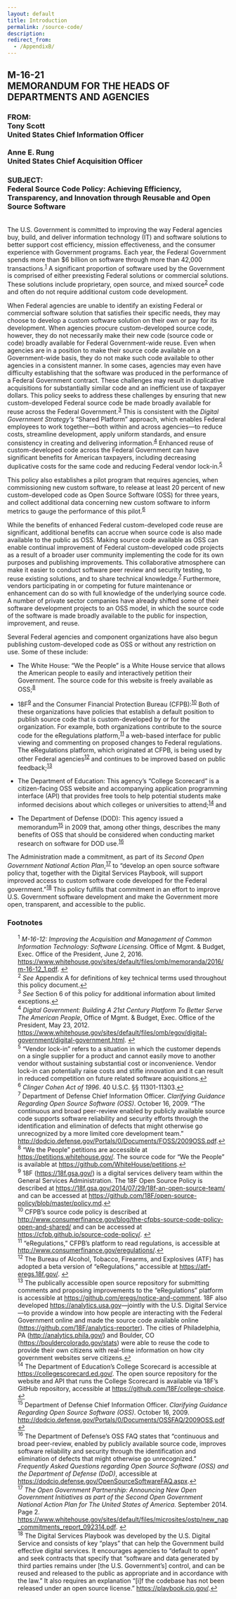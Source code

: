 ```yaml
---
layout: default
title: Introduction
permalink: /source-code/
description: 
redirect_from:
  - /AppendixB/
---
```


## M-16-21<br/>MEMORANDUM FOR THE HEADS OF DEPARTMENTS AND AGENCIES
<h3> FROM: <br/>Tony Scott<br/>United States Chief Information Officer<br/><br/>Anne E. Rung<br/>United States Chief Acquisition Officer</h3>
<h3> SUBJECT: <br/>Federal Source Code Policy: Achieving Efficiency, Transparency, and Innovation through Reusable and Open Source Software</h3>

<br/>
The U.S. Government is committed to improving the way Federal agencies buy, build, and deliver information technology (IT) and software solutions to better support cost efficiency, mission effectiveness, and the consumer experience with Government programs. Each year, the Federal Government spends more than $6 billion on software through more than 42,000 transactions.<sup id="fnr1"><a href="#fn1">1</a></sup>  A significant proportion of software used by the Government is comprised of either preexisting Federal solutions or commercial solutions. These solutions include proprietary, open source, and mixed source<sup id="fnr2"><a href="#fn2">2</a></sup> code and often do not require additional custom code development.

When Federal agencies are unable to identify an existing Federal or commercial software solution that satisfies their specific needs, they may choose to develop a custom software solution on their own or pay for its development. When agencies procure custom-developed source code, however, they do not necessarily make their new code (source code or code) broadly available for Federal Government-wide reuse. Even when agencies are in a position to make their source code available on a Government-wide basis, they do not make such code available to other agencies in a consistent manner. In some cases, agencies may even have difficulty establishing that the software was produced in the performance of a Federal Government contract. These challenges may result in duplicative acquisitions for substantially similar code and an inefficient use of taxpayer dollars.
This policy seeks to address these challenges by ensuring that new custom-developed Federal source code be made broadly available for reuse across the Federal Government.<sup id="fnr3"><a href="#fn3">3</a></sup> This is consistent with the <em>Digital Government Strategy’s</em> “Shared Platform” approach, which enables Federal employees to work together—both within and across agencies—to reduce costs, streamline development, apply uniform standards, and ensure consistency in creating and delivering information.<sup id="fnr4"><a href="#fn4">4</a></sup> Enhanced reuse of custom-developed code across the Federal Government can have significant benefits for American taxpayers, including decreasing duplicative costs for the same code and reducing Federal vendor lock-in.<sup id="fnr5"><a href="#fn5">5</a></sup> 

This policy also establishes a pilot program that requires agencies, when commissioning new custom software, to release at least 20 percent of new custom-developed code as Open Source Software (OSS) for three years, and collect additional data concerning new custom software to inform metrics to gauge the performance of this pilot.<sup id="fnr6"><a href="#fn6">6</a></sup> 

While the benefits of enhanced Federal custom-developed code reuse are significant, additional benefits can accrue when source code is also made available to the public as OSS. Making source code available as OSS can enable continual improvement of Federal custom-developed code projects as a result of a broader user community implementing the code for its own purposes and publishing improvements. This collaborative atmosphere can make it easier to conduct software peer review and security testing, to reuse existing solutions, and to share technical knowledge.<sup id="fnr7"><a href="#fn7">7</a></sup> Furthermore, vendors participating in or competing for future maintenance or enhancement can do so with full knowledge of the underlying source code. A number of private sector companies have already shifted some of their software development projects to an OSS model, in which the source code of the software is made broadly available to the public for inspection, improvement, and reuse. 

Several Federal agencies and component organizations have also begun publishing custom-developed code as OSS or without any restriction on use. Some of these include:

* The White House: “We the People” is a White House service that allows the American people to easily and interactively petition their Government. The source code for this website is freely available as OSS;<sup id="fnr8"><a href="#fn8">8</a></sup> 

* 18F<sup id="fnr9"><a href="#fn9">9</a></sup> and the Consumer Financial Protection Bureau (CFPB):<sup id="fnr10"><a href="#fn10">10</a></sup> Both of these organizations have policies that establish a default position to publish source code that is custom-developed by or for the organization. For example, both organizations contribute to the source code for the eRegulations platform,<sup id="fnr11"><a href="#fn11">11</a></sup> a web-based interface for public viewing and commenting on proposed changes to Federal regulations. The eRegulations platform, which originated at CFPB, is being used by other Federal agencies<sup id="fnr12"><a href="#fn12">12</a></sup> and continues to be improved based on public feedback;<sup id="fnr13"><a href="#fn13">13</a></sup> 

* The Department of Education: This agency’s “College Scorecard” is a citizen-facing OSS website and accompanying application programming interface (API) that provides free tools to help potential students make informed decisions about which colleges or universities to attend;<sup id="fnr14"><a href="#fn14">14</a></sup> and

* The Department of Defense (DOD): This agency issued a memorandum<sup id="fnr15"><a href="#fn15">15</a></sup> in 2009 that, among other things, describes the many benefits of OSS that should be considered when conducting market research on software for DOD use.<sup id="fnr16"><a href="#fn16">16</a></sup> 

The Administration made a commitment, as part of its <em>Second Open Government National Action Plan</em>,<sup id="fnr17"><a href="#fn17">17</a></sup> to “develop an open source software policy that, together with the Digital Services Playbook, will support improved access to custom software code developed for the Federal government.”<sup id="fnr18"><a href="#fn18">18</a></sup>  This policy fulfills that commitment in an effort to improve U.S. Government software development and make the Government more open, transparent, and accessible to the public.


### Footnotes

<ul style="list-style-type:none">
<li id="fn1"><sup>1</sup> <em>M-16-12: Improving the Acquisition and Management of Common Information Technology: Software Licensing.</em> Office of Mgmt. & Budget, Exec. Office of the President, June 2, 2016. <a href="https://www.whitehouse.gov/sites/default/files/omb/memoranda/2016/m-16-12_1.pdf">https://www.whitehouse.gov/sites/default/files/omb/memoranda/2016/m-16-12_1.pdf</a>.  <a href="#fnr1">&#8617;</a></li>
<li id="fn2"><sup>2</sup> <em>See</em> Appendix A for definitions of key technical terms used throughout this policy document.<a href="#fnr2">&#8617;</a></li>
<li id="fn3"><sup>3</sup> <em>See</em> Section 6 of this policy for additional information about limited exceptions.<a href="#fnr3">&#8617;</a></li>
<li id="fn4"><sup>4</sup> <em>Digital Government: Building A 21st Century Platform To Better Serve The American People</em>, Office of Mgmt. & Budget, Exec. Office of the President, May 23, 2012. <a href="https://www.whitehouse.gov/sites/default/files/omb/egov/digital-government/digital-government.html">https://www.whitehouse.gov/sites/default/files/omb/egov/digital-government/digital-government.html</a>. <a href="#fnr4">&#8617;</a></li>
<li id="fn5"><sup>5</sup>  “Vendor lock-in” refers to a situation in which the customer depends on a single supplier for a product and cannot easily move to another vendor without sustaining substantial cost or inconvenience. Vendor lock-in can potentially raise costs and stifle innovation and it can result in reduced competition on future related software acquisitions.<a href="#fnr5">&#8617;</a></li>
<li id="fn6"><sup>6</sup>  <em>Clinger Cohen Act of 1996</em>. 40 U.S.C. §§ 11301-11303.<a href="#fnr6">&#8617;</a></li>
<li id="fn7"><sup>7</sup>  Department of Defense Chief Information Officer. <em>Clarifying Guidance Regarding Open Source Software (OSS)</em>. October 16, 2009. “The continuous and broad peer-review enabled by publicly available source code supports software reliability and security efforts through the identification and elimination of defects that might otherwise go unrecognized by a more limited core development team.” <a href="http://dodcio.defense.gov/Portals/0/Documents/FOSS/2009OSS.pdf">http://dodcio.defense.gov/Portals/0/Documents/FOSS/2009OSS.pdf</a>.<a href="#fnr7">&#8617;</a></li>
<li id="fn8"><sup>8</sup>  “We the People” petitions are accessible at <a href="https://petitions.whitehouse.gov/">https://petitions.whitehouse.gov/</a>. The source code for “We the People” is available at <a href="https://github.com/WhiteHouse/petitions">https://github.com/WhiteHouse/petitions</a>.<a href="#fnr8">&#8617;</a></li>
<li id="fn9"><sup>9</sup>  18F (<a href="https://18f.gsa.gov/">https://18f.gsa.gov/</a>) is a digital services delivery team within the General Services Administration. The 18F Open Source Policy is described at <a href="https://18f.gsa.gov/2014/07/29/18f-an-open-source-team/">https://18f.gsa.gov/2014/07/29/18f-an-open-source-team/</a> and can be accessed at <a href="https://github.com/18F/open-source-policy/blob/master/policy.md">https://github.com/18F/open-source-policy/blob/master/policy.md</a>.<a href="#fnr9">&#8617;</a></li>
<li id="fn10"><sup>10</sup>  CFPB’s source code policy is described at <a href="http://www.consumerfinance.gov/blog/the-cfpbs-source-code-policy-open-and-shared/">http://www.consumerfinance.gov/blog/the-cfpbs-source-code-policy-open-and-shared/</a> and can be accessed at <a href="https://cfpb.github.io/source-code-policy/">https://cfpb.github.io/source-code-policy/</a>. <a href="#fnr10">&#8617;</a></li>
<li id="fn11"><sup>11</sup> “eRegulations,” CFPB’s platform to read regulations, is accessible at <a href="http://www.consumerfinance.gov/eregulations/">http://www.consumerfinance.gov/eregulations/</a>.<a href="#fnr11">&#8617;</a></li>
<li id="fn12"><sup>12</sup> The Bureau of Alcohol, Tobacco, Firearms, and Explosives (ATF) has adopted a beta version of “eRegulations,” accessible at <a href="https://atf-eregs.18f.gov/">https://atf-eregs.18f.gov/</a>. <a href="#fnr12">&#8617;</a></li>
<li id="fn13"><sup>13</sup>  The publically accessible open source repository for submitting comments and proposing improvements to the “eRegulations” platform is accessible at <a href="https://github.com/eregs/notice-and-comment">https://github.com/eregs/notice-and-comment</a>. 18F also developed <a href="https://analytics.usa.gov">https://analytics.usa.gov</a>—jointly with the U.S. Digital Service—to provide a window into how people are interacting with the Federal Government online and made the source code available online (<a href="https://github.com/18F/analytics-reporter">https://github.com/18F/analytics-reporter</a>). The cities of Philadelphia, PA (<a href="http://analytics.phila.gov/">http://analytics.phila.gov/</a>) and Boulder, CO (<a href="https://bouldercolorado.gov/stats">https://bouldercolorado.gov/stats</a>) were able to reuse the code to provide their own citizens with real-time information on how city government websites serve citizens.<a href="#fnr13">&#8617;</a></li>
<li id="fn14"><sup>14</sup>  The Department of Education’s College Scorecard is accessible at <a href="https://collegescorecard.ed.gov/">https://collegescorecard.ed.gov/</a>. The open source repository for the website and API that runs the College Scorecard is available via 18F’s GitHub repository, accessible at <a href="https://github.com/18F/college-choice">https://github.com/18F/college-choice</a>. <a href="#fnr14">&#8617;</a></li>
<li id="fn15"><sup>15</sup>  Department of Defense Chief Information Officer. <em>Clarifying Guidance Regarding Open Source Software (OSS)</em>. October 16, 2009. <a href="http://dodcio.defense.gov/Portals/0/Documents/OSSFAQ/2009OSS.pdf">http://dodcio.defense.gov/Portals/0/Documents/OSSFAQ/2009OSS.pdf</a> <a href="#fnr15">&#8617;</a></li>
<li id="fn16"><sup>16</sup>  The Department of Defense’s OSS FAQ states that “continuous and broad peer-review, enabled by publicly available source code, improves software reliability and security through the identification and elimination of defects that might otherwise go unrecognized.” <em>Frequently Asked Questions regarding Open Source Software (OSS) and the Department of Defense (DoD)</em>, accessible at <a href="https://dodcio.defense.gov/OpenSourceSoftwareFAQ.aspx">https://dodcio.defense.gov/OpenSourceSoftwareFAQ.aspx</a>.<a href="#fnr16">&#8617;</a></li>
<li id="fn17"><sup>17</sup>  <em>The Open Government Partnership: Announcing New Open Government Initiatives as part of the Second Open Government National Action Plan for The United States of America.</em> September 2014. Page 2. <a href="https://www.whitehouse.gov/sites/default/files/microsites/ostp/new_nap_commitments_report_092314.pdf">https://www.whitehouse.gov/sites/default/files/microsites/ostp/new_nap_commitments_report_092314.pdf</a>. <a href="#fnr17">&#8617;</a></li>
<li id="fn18"><sup>18</sup>  The Digital Services Playbook was developed by the U.S. Digital Service and consists of key “plays” that can help the Government build effective digital services. It encourages agencies to “default to open” and seek contracts that specify that “software and data generated by third parties remains under [the U.S. Government’s] control, and can be reused and released to the public as appropriate and in accordance with the law.” It also requires an explanation “[i]f the codebase has not been released under an open source license.” <a href="https://playbook.cio.gov/">https://playbook.cio.gov/</a>.<a href="#fnr18">&#8617;</a></li>
</ul>
